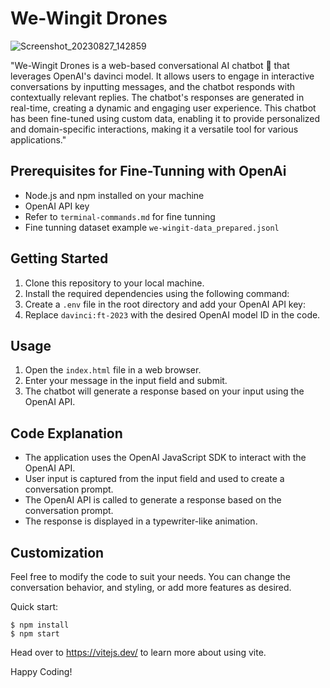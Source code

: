 # We-Wingit Drones

![Screenshot_20230827_142859](https://github.com/mohammadshahidbeigh/We-Wingit-Drones/assets/85876937/911a4a31-2951-40b7-bc25-28a3412c7858)



"We-Wingit Drones is a web-based conversational AI chatbot 🤖 that leverages OpenAI's davinci model. It allows users to engage in interactive conversations by inputting messages, and the chatbot responds with contextually relevant replies. The chatbot's responses are generated in real-time, creating a dynamic and engaging user experience. This chatbot has been fine-tuned using custom data, enabling it to provide personalized and domain-specific interactions, making it a versatile tool for various applications."

## Prerequisites for Fine-Tunning with OpenAi

- Node.js and npm installed on your machine
- OpenAI API key
- Refer to ```terminal-commands.md``` for fine tunning
- Fine tunning dataset example ```we-wingit-data_prepared.jsonl```

## Getting Started

1. Clone this repository to your local machine.
2. Install the required dependencies using the following command:
3. Create a `.env` file in the root directory and add your OpenAI API key: ` `
4. Replace `davinci:ft-2023` with the desired OpenAI model ID in the code.

## Usage

1. Open the `index.html` file in a web browser.
2. Enter your message in the input field and submit.
3. The chatbot will generate a response based on your input using the OpenAI API.

## Code Explanation

- The application uses the OpenAI JavaScript SDK to interact with the OpenAI API.
- User input is captured from the input field and used to create a conversation prompt.
- The OpenAI API is called to generate a response based on the conversation prompt.
- The response is displayed in a typewriter-like animation.

## Customization

Feel free to modify the code to suit your needs. You can change the conversation behavior, and styling, or add more features as desired.


Quick start:

```
$ npm install
$ npm start
```

Head over to https://vitejs.dev/ to learn more about using vite.

Happy Coding!
